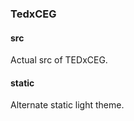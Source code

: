 <h3>TedxCEG</h3>

<h4>src</h4>
<p>Actual src of TEDxCEG.</p>

<h4>static</h4>
<p>Alternate static light theme.</p>
